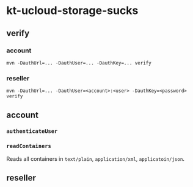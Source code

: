 # kt-ucloud-storage-sucks

## verify
### account
```
mvn -DauthUrl=... -DauthUser=... -DauthKey=... verify
```
### reseller
```
mvn -DauthUrl=... -DauthUser=<account>:<user> -DauthKey=<password> verify
```

## account

### `authenticateUser`

### `readContainers`
Reads all containers in `text/plain`, `application/xml`, `applicatoin/json`.

## reseller
